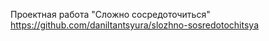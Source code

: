 Проектная работа "Сложно сосредоточиться" https://github.com/daniltantsyura/slozhno-sosredotochitsya
